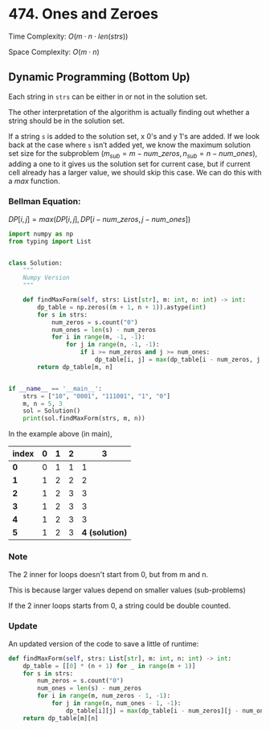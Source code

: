 # 474. Ones and Zeroes

Time Complexity: $O(m\cdot n\cdot len(strs))$

Space Complexity: $O(m\cdot n)$

## Dynamic Programming (Bottom Up)

Each string in `strs` can be either in or not in the solution set.

The other interpretation of the algorithm is actually finding out whether a string should be in the solution set.

If a string `s` is added to the solution set, x 0's and y 1's are added. If we look back at the case where `s` isn’t
added yet, we know the maximum solution set size for the subproblem ($m_{sub}=m-num\_zeros, n_{sub}=n-num\_ones$),
adding a one to it gives us the solution set for current case, but if current cell already has a larger value, we should
skip this case. We can do this with a $max$ function.

### Bellman Equation:

$DP[i, j] = max(DP[i, j], DP[i - num\_zeros, j - num\_ones])$

```python
import numpy as np
from typing import List


class Solution:
    """
    Numpy Version
    """

    def findMaxForm(self, strs: List[str], m: int, n: int) -> int:
        dp_table = np.zeros((m + 1, n + 1)).astype(int)
        for s in strs:
            num_zeros = s.count("0")
            num_ones = len(s) - num_zeros
            for i in range(m, -1, -1):
                for j in range(n, -1, -1):
                    if i >= num_zeros and j >= num_ones:
                        dp_table[i, j] = max(dp_table[i - num_zeros, j - num_ones] + 1, dp_table[i, j])
        return dp_table[m, n]


if __name__ == '__main__':
    strs = ["10", "0001", "111001", "1", "0"]
    m, n = 5, 3
    sol = Solution()
    print(sol.findMaxForm(strs, m, n))
```

In the example above (in main),

| index | 0    | 1    | 2    | 3                |
| ----- | ---- | ---- | ---- | ---------------- |
| **0** | 0    | 1    | 1    | 1                |
| **1** | 1    | 2    | 2    | 2                |
| **2** | 1    | 2    | 3    | 3                |
| **3** | 1    | 2    | 3    | 3                |
| **4** | 1    | 2    | 3    | 3                |
| **5** | 1    | 2    | 3    | **4 (solution)** |

### Note

The 2 inner for loops doesn't start from 0, but from m and n. 

This is because larger values depend on smaller values (sub-problems)

If the 2 inner loops starts from 0, a string could be double counted.

### Update

An updated version of the code to save a little of runtime:

```python
def findMaxForm(self, strs: List[str], m: int, n: int) -> int:
    dp_table = [[0] * (n + 1) for _ in range(m + 1)]
    for s in strs:
        num_zeros = s.count("0")
        num_ones = len(s) - num_zeros
        for i in range(m, num_zeros - 1, -1):
            for j in range(n, num_ones - 1, -1):
                dp_table[i][j] = max(dp_table[i - num_zeros][j - num_ones] + 1, dp_table[i][j])
    return dp_table[m][n]
```























